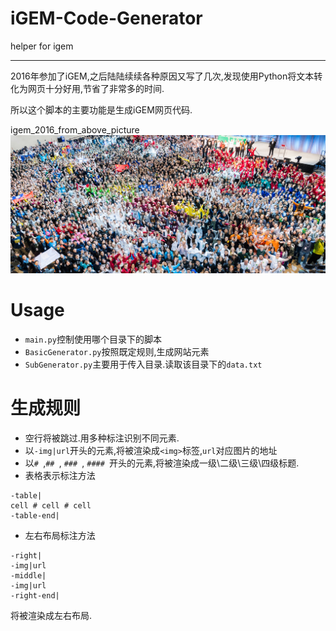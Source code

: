 # iGEM-Code-Generator
helper for igem

---
2016年参加了iGEM,之后陆陆续续各种原因又写了几次,发现使用Python将文本转化为网页十分好用,节省了非常多的时间.

所以这个脚本的主要功能是生成iGEM网页代码.

igem_2016_from_above_picture
![2016 igem image](img/2016igem_picture.jpg)

# Usage
- `main.py`控制使用哪个目录下的脚本
- `BasicGenerator.py`按照既定规则,生成网站元素
- `SubGenerator.py`主要用于传入目录.读取该目录下的`data.txt`

# 生成规则
- 空行将被跳过.用多种标注识别不同元素.
- 以`-img|url`开头的元素,将被渲染成`<img>`标签,`url`对应图片的地址
- 以`# `,`## `, `### `, `#### `开头的元素,将被渲染成一级\二级\三级\四级标题.
- 表格表示标注方法
```
-table|
cell # cell # cell
-table-end|
```
- 左右布局标注方法
```
-right|
-img|url
-middle|
-img|url
-right-end|
```
将被渲染成左右布局.